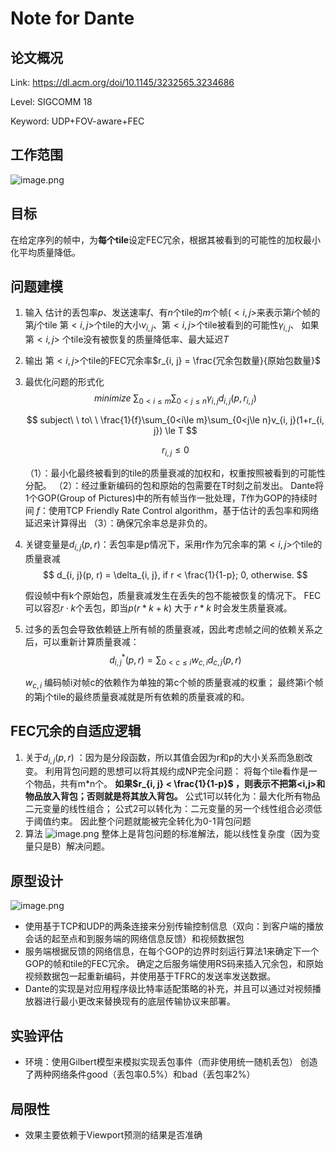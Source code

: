 # Note for Dante




## 论文概况

Link: https://dl.acm.org/doi/10.1145/3232565.3234686

Level: SIGCOMM 18

Keyword: UDP+FOV-aware+FEC

## 工作范围

![image.png](https://s2.loli.net/2021/12/08/ZL9TOrxlYV3spiq.png)

## 目标

在给定序列的帧中，为**每个tile**设定FEC冗余，根据其被看到的可能性的加权最小化平均质量降低。

## 问题建模

1. 输入
   估计的丢包率$p$、发送速率$f$、有$n$个tile的$m$个帧($<i, j>$来表示第$i$个帧的第$j$个tile
   第$<i, j>$个tile的大小$v_{i, j}$、第$<i, j>$个tile被看到的可能性$\gamma_{i, j}$、
   如果第$<i, j>$ 个tile没有被恢复的质量降低率、最大延迟$T$

2. 输出
   第$<i, j>$个tile的FEC冗余率$r_{i, j} = \frac{冗余包数量}{原始包数量}$

3. 最优化问题的形式化
   $$
   minimize\  \sum_{0<i\le m}\sum_{0<j\le n} \gamma_{i, j}d_{i, j}(p, r_{i, j})
   $$

   $$
   subject\ \ to\ \  \frac{1}{f}\sum_{0<i\le m}\sum_{0<j\le n}v_{i, j}(1+r_{i, j}) \le T
   $$

   $$
   r_{i, j} \le 0
   $$

   （1）：最小化最终被看到的tile的质量衰减的加权和，权重按照被看到的可能性分配。
   （2）：经过重新编码的包和原始的包需要在T时刻之前发出。
         Dante将1个GOP(Group of Pictures)中的所有帧当作一批处理，$T$作为GOP的持续时间
         $f$：使用TCP Friendly Rate Control algorithm，基于估计的丢包率和网络延迟来计算得出
   （3）：确保冗余率总是非负的。

4. 关键变量是$d_{i, j}(p, r)$：丢包率是p情况下，采用r作为冗余率的第$<i, j>$个tile的质量衰减
   $$
   d_{i, j}(p, r) = \delta_{i, j}, if  r < \frac{1}{1-p}; 0, otherwise.
   $$

   假设帧中有k个原始包，质量衰减发生在丢失的包不能被恢复的情况下。
   FEC可以容忍$r \cdot k$个丢包，即当$p(r*k+k)$ 大于 $r*k$ 时会发生质量衰减。

5. 过多的丢包会导致依赖链上所有帧的质量衰减，因此考虑帧之间的依赖关系之后，可以重新计算质量衰减：
   $$
   d^*_{i, j}(p, r) = \sum_{0<c\le i}w_{c, i}d_{c, j}(p, r)
   $$

   $w_{c, i}$ 编码帧i对帧c的依赖作为单独的第c个帧的质量衰减的权重；
   最终第i个帧的第j个tile的最终质量衰减就是所有依赖的质量衰减的和。

## FEC冗余的自适应逻辑

1. 关于$d_{i, j}(p, r)$ ：因为是分段函数，所以其值会因为r和p的大小关系而急剧改变。
   利用背包问题的思想可以将其规约成NP完全问题：
   将每个tile看作是一个物品，共有m\*n个。
   **如果$r_{i, j} < \frac{1}{1-p}$ ，则表示不把第<i,j>和物品放入背包；否则就是将其放入背包。**
   公式1可以转化为：最大化所有物品二元变量的线性组合；
   公式2可以转化为：二元变量的另一个线性组合必须低于阈值约束。
   因此整个问题就能被完全转化为0-1背包问题
2. 算法
   ![image.png](https://s2.loli.net/2021/12/08/BaJvpEsklMQ5XPF.png)
   整体上是背包问题的标准解法，能以线性复杂度（因为变量只是B）解决问题。

## 原型设计

![image.png](https://s2.loli.net/2021/12/08/z49bHnQDrfVsNCR.png)

* 使用基于TCP和UDP的两条连接来分别传输控制信息（双向：到客户端的播放会话的起至点和到服务端的网络信息反馈）和视频数据包
* 服务端根据反馈的网络信息，在每个GOP的边界时刻运行算法1来确定下一个GOP的帧和tile的FEC冗余。
  确定之后服务端使用RS码来插入冗余包，和原始视频数据包一起重新编码，并使用基于TFRC的发送率发送数据。
* Dante的实现是对应用程序级比特率适配策略的补充，并且可以通过对视频播放器进行最小更改来替换现有的底层传输协议来部署。

## 实验评估

* 环境：使用Gilbert模型来模拟实现丢包事件（而非使用统一随机丢包）
  创造了两种网络条件good（丢包率0.5%）和bad（丢包率2%）

## 局限性

* 效果主要依赖于Viewport预测的结果是否准确

